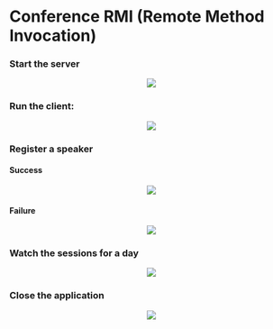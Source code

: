 # Conference RMI (Remote Method Invocation)

### Start the server
<p align="center">
 <img src="https://user-images.githubusercontent.com/45711698/235295247-e7c0938e-cb5d-4737-a113-9da9b7adb501.png" />
</p>

### Run the client:
<p align="center">
 <img src="https://user-images.githubusercontent.com/45711698/235295255-090b43f0-45dd-49d4-98c2-3e5a524008f3.png" />
</p>

### Register a speaker

#### Success
<p align="center">
 <img src="https://user-images.githubusercontent.com/45711698/235295257-612a87f2-8988-46fe-8031-e3b2e89f05a0.png" />
</p>

#### Failure
<p align="center">
 <img src="https://user-images.githubusercontent.com/45711698/235295263-865c5f1c-8f17-4e27-b7d2-03fe823a1b09.png" />
</p>

### Watch the sessions for a day
<p align="center">
 <img src="https://user-images.githubusercontent.com/45711698/235295270-01ac2c17-24ff-49a4-916b-0141237fd306.png" />
</p>

### Close the application
<p align="center">
 <img src="https://user-images.githubusercontent.com/45711698/235295279-4efe5b11-91ad-45de-8323-b6d4491726e8.png" />
</p>
